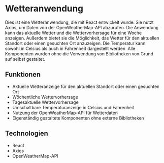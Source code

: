 # Wetteranwendung

Dies ist eine Wetteranwendung, die mit React entwickelt wurde. Sie nutzt Axios, um Daten von der OpenWeatherMap-API abzurufen. Die Anwendung kann das aktuelle Wetter und die Wettervorhersage für eine Woche anzeigen. Außerdem bietet sie die Möglichkeit, das Wetter für den aktuellen Standort oder einen gesuchten Ort anzuzeigen. Die Temperatur kann sowohl in Celsius als auch in Fahrenheit dargestellt werden. Alle Komponenten wurden ohne die Verwendung von Bibliotheken von Grund auf selbst gestaltet.

## Funktionen

- Aktuelle Wetteranzeige für den aktuellen Standort oder einen gesuchten Ort
- Wöchentliche Wettervorhersage
- Tagesaktuelle Wettervorhersage
- Umschaltbare Temperaturanzeige in Celsius und Fahrenheit
- Nutzung der OpenWeatherMap-API für Wetterdaten
- Eigenständig gestaltete Komponenten ohne externe Bibliotheken

## Technologien

- React
- Axios
- OpenWeatherMap-API
